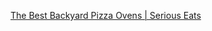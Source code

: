 [The Best Backyard Pizza Ovens | Serious Eats](https://www.seriouseats.com/2017/05/best-backyard-pizza-ovens-review.html)

